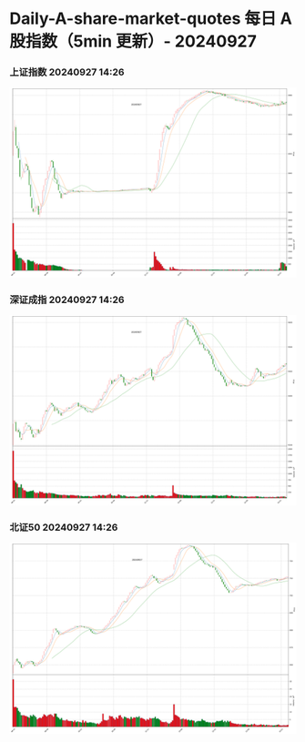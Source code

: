 
# Daily-A-share-market-quotes 每日 A 股指数（5min 更新）- 20240927

### 上证指数 20240927 14:26
![](./fig/2024/9/20240927-sh000001.png)

### 深证成指 20240927 14:26
![](./fig/2024/9/20240927-sz399001.png)

### 北证50 20240927 14:26
![](./fig/2024/9/20240927-bj899050.png)

